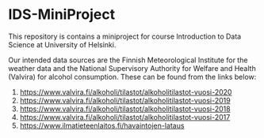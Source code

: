 # IDS-MiniProject

This repository is contains a miniproject for course Introduction to Data Science at University of Helsinki.

Our intended data sources are the Finnish Meteorological Institute for the weather data and the National Supervisory Authority for Welfare and Health (Valvira) for alcohol consumption. These can be found from the links below:


1. https://www.valvira.fi/alkoholi/tilastot/alkoholitilastot-vuosi-2020
2. https://www.valvira.fi/alkoholi/tilastot/alkoholitilastot-vuosi-2019
3. https://www.valvira.fi/alkoholi/tilastot/alkoholitilastot-vuosi-2018
4. https://www.valvira.fi/alkoholi/tilastot/alkoholitilastot-vuosi-2017
5. https://www.ilmatieteenlaitos.fi/havaintojen-lataus
